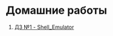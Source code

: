 # Домашние работы
1. [ДЗ №1 - Shell_Emulator](https://github.com/Arsenoks4132/Shell_Emulator_Danov)
